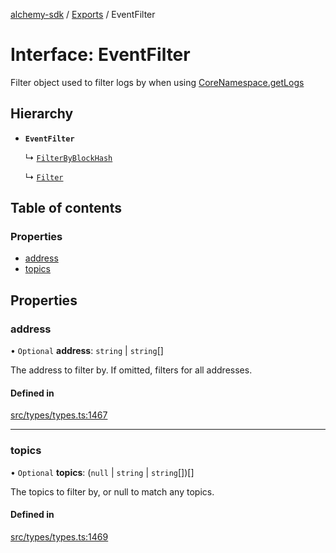 [alchemy-sdk](../README.md) / [Exports](../modules.md) / EventFilter

# Interface: EventFilter

Filter object used to filter logs by when using [CoreNamespace.getLogs](../classes/CoreNamespace.md#getlogs)

## Hierarchy

- **`EventFilter`**

  ↳ [`FilterByBlockHash`](FilterByBlockHash.md)

  ↳ [`Filter`](Filter.md)

## Table of contents

### Properties

- [address](EventFilter.md#address)
- [topics](EventFilter.md#topics)

## Properties

### address

• `Optional` **address**: `string` \| `string`[]

The address to filter by. If omitted, filters for all addresses.

#### Defined in

[src/types/types.ts:1467](https://github.com/alchemyplatform/alchemy-sdk-js/blob/6dc36f9/src/types/types.ts#L1467)

___

### topics

• `Optional` **topics**: (``null`` \| `string` \| `string`[])[]

The topics to filter by, or null to match any topics.

#### Defined in

[src/types/types.ts:1469](https://github.com/alchemyplatform/alchemy-sdk-js/blob/6dc36f9/src/types/types.ts#L1469)
